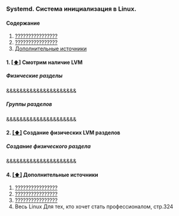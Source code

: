 ### Systemd. Система инициализация в Linux.

#### <a name='toc'>Содержание</a>

1. [????????????????](#availability)
2. [????????????????](#creating_physical_lvm)
3. [Дополнительные источники](#recommended_sources)   



#### 1. [[⬆]](#toc) <a name='availability'>Смотрим наличие LVM</a>

#####  Физические разделы
&&&&&&&&&&&&&&&&&&&&&

#####  Группы разделов
&&&&&&&&&&&&&&&&&&&&&



#### 2. [[⬆]](#toc) <a name='creating_physical_lvm'>Создание физических LVM разделов</a>

##### Создание физического раздела
&&&&&&&&&&&&&&&&&&&&&


#### 4. [[⬆]](#toc) <a name='recommended_sources'>Дополнительные источники</a>

1. [????????????????](https://help.ubuntu.ru/wiki/grub)
2. [????????????????](https://www.alexgur.ru/articles/2275/)
3. [????????????????](https://losst.pro/nastrojka-zagruzchika-grub)
4. Весь Linux Для тех, кто хочет стать профессионалом, стр.324
